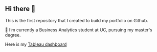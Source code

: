 ## Hi there 👋
This is the first repository that I created to build my portfolio on Github.

 🔭 I’m currently a Business Analytics student at UC, pursuing my master's degree.
 
 Here is my [Tableau dashboard](https://public.tableau.com/app/profile/bruceli517)
 
<!--
**BruceLi517/BruceLi517** is a ✨ _special_ ✨ repository because its `README.md` (this file) appears on your GitHub profile.

Here are some ideas to get you started:

- 🔭 I’m currently working on ...
- 🌱 I’m currently learning ...
- 👯 I’m looking to collaborate on ...
- 🤔 I’m looking for help with ...
- 💬 Ask me about ...
- 📫 How to reach me: ...
- 😄 Pronouns: ...
- ⚡ Fun fact: ...
-->
